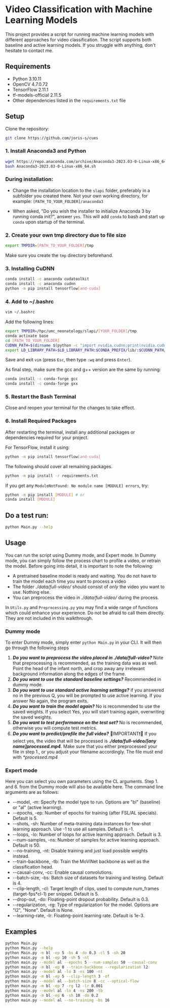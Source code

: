 # Video Classification with Machine Learning Models

This project provides a script for running machine learning models with different approaches for video classification. The script supports both baseline and active learning models. If you struggle with anything, don't hesitate to contact me.

## Requirements

- Python 3.10.11
- OpenCV 4.7.0.72
- TensorFlow 2.11.1
- tf-models-official 2.11.5
- Other dependencies listed in the `requirements.txt` file

## Setup

Clone the repository:

```bash
git clone https://github.com/joris-s/cues
```
### 1. Install Anaconda3 and Python

```bash
wget https://repo.anaconda.com/archive/Anaconda3-2023.03-0-Linux-x86_64.sh
bash Anaconda3-2023.03-0-Linux-x86_64.sh
```
### During installation:

- Change the installation location to the `slapi` folder, preferably in a subfolder you created there. Not your own working directory, for example: `[PATH_TO_YOUR_FOLDER]/anaconda3`

- When asked, "Do you wish the installer to initialize Anaconda 3 by running conda init?", answer `yes`. This will add `conda` to bash and start up `conda` upon startup of the terminal.

### 2. Create your own tmp directory due to file size

```bash
export TMPDIR=[PATH_TO_YOUR_FOLDER]/tmp
```

Make sure you create the `tmp` directory beforehand.

### 3. Installing CuDNN

```bash
conda install -c anaconda cudatoolkit
conda install -c anaconda cudnn
python -m pip install tensorflow[and-cuda]
```

### 4. Add to ~/.bashrc

```bash
vim ~/.bashrc
```

Add the following lines:

```bash
export TMPDIR=/hpc/umc_neonatology/slapi/[YOUR_FOLDER]/tmp
conda activate base
cd [PATH_TO_YOUR_FOLDER]
CUDNN_PATH=$(dirname $(python -c "import nvidia.cudnn;print(nvidia.cudnn.__file__)"))
export LD_LIBRARY_PATH=$LD_LIBRARY_PATH:$CONDA_PREFIX/lib/:$CUDNN_PATH/lib
```

Save and exit `vim` (press `Esc`, then type `:wq` and press `Enter`).

As final step, make sure the gcc and g++ version are the same by running:

```bash
conda install -c conda-forge gcc
conda install -c conda-forge gxx
```

### 5. Restart the Bash Terminal

Close and reopen your terminal for the changes to take effect.

### 6. Install Required Packages

After restarting the terminal, install any additional packages or dependencies required for your project.

For TensorFlow, install it using:

```bash
python -m pip install tensorflow[and-cuda]
```

The following should cover all remaining packages. 

```bash
python -m pip install -r requirements.txt
```

If you get any `ModuleNotFound: No module name [MODULE] errors`, try:

```bash
python -m pip install [MODULE] # or
conda install [MODULE]
```

## Do a test run: 
    
```bash
python Main.py --help
```

## Usage

You can run the script using Dummy mode, and Expert mode. In Dummy mode, you can simply follow the process chart to profile a video, or retrain the model. Before going into detail, it is important to note the following:

- A pretrained baseline model is ready and waiting. You do not have to train the model each time you want to process a video
- The folder _./data/full-video/_ should consist of _only_ the video you want to use. Nothing else. 
- You can preprocess the video in _./data/full-video/_ during the process.

In ```Utils.py``` and ```Preprocessing.py``` you may find a wide range of functions which could enhance your experience. Do not be afraid to call them directly. They are not included in this walkthrough.   

### Dummy mode

To enter Dummy mode, simply enter ```python Main.py``` in your CLI. It will then go through the following steps

1. **_Do you want to preprocess the video placed in ./data/full-video?_** Note that preprocessing is recommended, as the training data was as well. Point the head of the infant north, and crop away any irrelevant background information along the edges of the frame. 
2. **_Do you want to use the standard baseline settings?_** Recommended in dummy mode.
3. **_Do you want to use standard active learning settings?_** if you answered no in the previous Q, you will be prompted to use active learning. If you answer No again, the program exits.
4. **_Do you want to train the model again?_** No is recommended to use the saved weights. If you select Yes, you will start training again, overwriting the saved weights. 
5. **_Do you want to test performance on the test set?_** No is recommended, otherwise you will compute test metrics.
6. **_Do you want to predict/profile the full video?_** 🔴IMPORTANT❗🔴 If you select yes, the video that will be processed is **_./data/full-video/[any name]processed.mp4_**. Make sure that you either preprocessed your file in step 1., or you adjust your filename accordingly. The file must end with _*processed.mp4_

### Expert mode

Here you can select you own parameters using the CL arguments. Step 1. and 6. from the Dummy mode will also be available here. The command line arguments are as follows:

* --model, -m: Specify the model type to run. Options are "bl" (baseline) or "al" (active learning).
* --epochs, -ep: Number of epochs for training (after FSL/AL specials). Default is 5.
* --shots, -sh: Number of meta-training data instances for few-shot learning approach. Use -1 to use all samples. Default is -1.
* --loops, -lo: Number of loops for active learning approach. Default is 3.
* --num-samples, -ns: Number of samples for active learning approach. Default is 50.
* --no-training, -nt: Disable training and just load possible weights instead.
* --train-backbone, -tb: Train the MoViNet backbone as well as the classification head.
* --causal-conv, -cc: Enable causal convolutions.
* --batch-size, -bs: Batch size of datasets for training and testing. Default is 4.
* --clip-length, -cl: Target length of clips, used to compute num_frames (target-fps*cl-1) per snippet. Default is 5.
* --drop-out, -do: Floating-point dropout probability. Default is 0.3.
* --regularization, -rg: Type of regularization for the model. Options are "l2", "None". Default is None.
* --learning-rate, -lr: Floating-point learning rate. Default is 1e-3.

## Examples
```bash
python Main.py
python Main.py --help 
python Main.py -m bl -ep 5 -bs 4 -do 0.3 -cl 5 -sh 20
python main.py -m bl -ep 10 -sh 5 -nt
python main.py --model al --epochs 5 --num-samples 50 --causal-conv
python main.py -m bl -ep 8 --train-backbone --regularization l2
python main.py --model al -lo 3 -ns 100 -nt
python main.py -m bl -ep 5 --clip-length 3 -of
python main.py --model al --batch-size 8 -cc --optical-flow
python main.py -m bl -ep 7 -rg l2 -lr 0.001
python main.py --model al -lo 4 -ns 200 -tb
python main.py -m bl -ep 6 -sh 10 -do 0.2
python main.py --model al --no-training -bs 16
```

